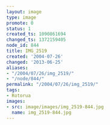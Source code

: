 ```yaml
---
layout: image
type: image
promote: 0
status: 1
created_ts: 1090861694
changed_ts: 1372159405
node_id: 844
title: IMG_2519
created: '2004-07-26'
changed: '2013-06-25'
aliases:
- "/2004/07/26/img_2519/"
- "/node/844/"
permalink: "/2004/07/26/img_2519/"
tags:
- Rotorua
images:
- src: image/images/img_2519-844.jpg
  name: img_2519-844.jpg
---
```


